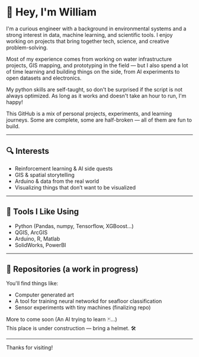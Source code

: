 # 👋 Hey, I'm William

I'm a curious engineer with a background in environmental systems and a strong interest in data, machine learning, and scientific tools. I enjoy working on projects that bring together tech, science, and creative problem-solving.

Most of my experience comes from working on water infrastructure projects, GIS mapping, and prototyping in the field — but I also spend a lot of time learning and building things on the side, from AI experiments to open datasets and electronics.

My python skills are self-taught, so don't be surprised if the script is not always optimized. As long as it works and doesn't take an hour to run, I'm happy!

This GitHub is a mix of personal projects, experiments, and learning journeys. Some are complete, some are half-broken — all of them are fun to build.

---

## 🔍 Interests

- Reinforcement learning & AI side quests  
- GIS & spatial storytelling  
- Arduino & data from the real world  
- Visualizing things that don’t want to be visualized  

---

## 🧰 Tools I Like Using

- Python (Pandas, numpy, Tensorflow, XGBoost...)  
- QGIS, ArcGIS 
- Arduino, R, Matlab  
- SolidWorks, PowerBI  

---

## 📂 Repositories (a work in progress)

You'll find things like:
- Computer generated art
- A tool for training neural networkd for seafloor classification 
- Sensor experiments with tiny machines (finalizing repo)

More to come soon (An AI trying to learn 🃏...)  
This place is under construction — bring a helmet. 🛠️

---

Thanks for visiting!
